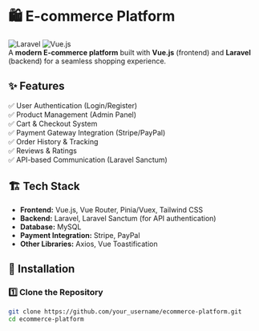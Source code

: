 # 🛍️ E-commerce Platform  

![Laravel](https://img.shields.io/badge/Laravel-FF2D20?style=for-the-badge&logo=laravel&logoColor=white) 
![Vue.js](https://img.shields.io/badge/Vue.js-4FC08D?style=for-the-badge&logo=vue.js&logoColor=white)  
A **modern E-commerce platform** built with **Vue.js** (frontend) and **Laravel** (backend) for a seamless shopping experience.  

## ✨ Features  
✅ User Authentication (Login/Register)  
✅ Product Management (Admin Panel)  
✅ Cart & Checkout System  
✅ Payment Gateway Integration (Stripe/PayPal)  
✅ Order History & Tracking  
✅ Reviews & Ratings  
✅ API-based Communication (Laravel Sanctum)  

## 🏗 Tech Stack  
- **Frontend:** Vue.js, Vue Router, Pinia/Vuex, Tailwind CSS  
- **Backend:** Laravel, Laravel Sanctum (for API authentication)  
- **Database:** MySQL  
- **Payment Integration:** Stripe, PayPal  
- **Other Libraries:** Axios, Vue Toastification  

## 🚀 Installation  

### 1️⃣ Clone the Repository  
```sh
git clone https://github.com/your_username/ecommerce-platform.git
cd ecommerce-platform

